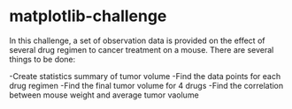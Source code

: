 # matplotlib-challenge

In this challenge, a set of observation data is provided on the effect of several drug regimen to cancer treatment on a mouse. There are several things to be done: 

-Create statistics summary of tumor volume
-Find the data points for each drug regimen
-Find the final tumor volume for 4 drugs
-Find the correlation between mouse weight and average tumor vaolume
